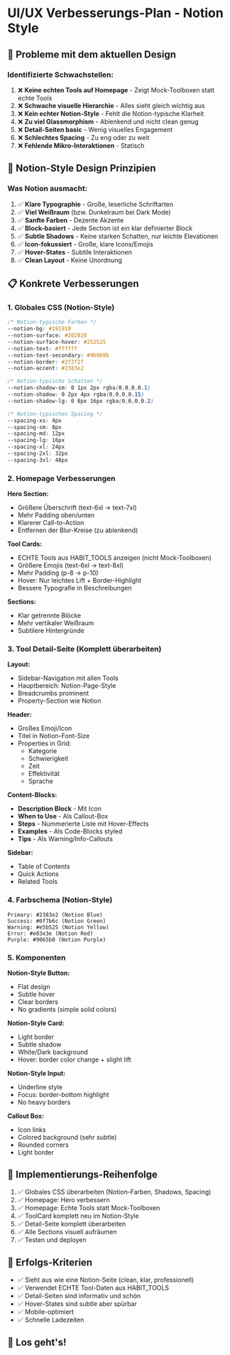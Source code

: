 # UI/UX Verbesserungs-Plan - Notion Style

## 🎨 Probleme mit dem aktuellen Design

### Identifizierte Schwachstellen:
1. ❌ **Keine echten Tools auf Homepage** - Zeigt Mock-Toolboxen statt echte Tools
2. ❌ **Schwache visuelle Hierarchie** - Alles sieht gleich wichtig aus
3. ❌ **Kein echter Notion-Style** - Fehlt die Notion-typische Klarheit
4. ❌ **Zu viel Glassmorphism** - Ablenkend und nicht clean genug
5. ❌ **Detail-Seiten basic** - Wenig visuelles Engagement
6. ❌ **Schlechtes Spacing** - Zu eng oder zu weit
7. ❌ **Fehlende Mikro-Interaktionen** - Statisch

## 🎯 Notion-Style Design Prinzipien

### Was Notion ausmacht:
1. ✅ **Klare Typographie** - Große, leserliche Schriftarten
2. ✅ **Viel Weißraum** (bzw. Dunkelraum bei Dark Mode)
3. ✅ **Sanfte Farben** - Dezente Akzente
4. ✅ **Block-basiert** - Jede Section ist ein klar definierter Block
5. ✅ **Subtle Shadows** - Keine starken Schatten, nur leichte Elevationen
6. ✅ **Icon-fokussiert** - Große, klare Icons/Emojis
7. ✅ **Hover-States** - Subtile Interaktionen
8. ✅ **Clean Layout** - Keine Unordnung

## 📋 Konkrete Verbesserungen

### 1. Globales CSS (Notion-Style)
```css
/* Notion-typische Farben */
--notion-bg: #191919
--notion-surface: #202020
--notion-surface-hover: #252525
--notion-text: #ffffff
--notion-text-secondary: #9b9b9b
--notion-border: #2f2f2f
--notion-accent: #2383e2

/* Notion-typische Schatten */
--notion-shadow-sm: 0 1px 2px rgba(0,0,0,0.1)
--notion-shadow: 0 2px 4px rgba(0,0,0,0.15)
--notion-shadow-lg: 0 8px 16px rgba(0,0,0,0.2)

/* Notion-typisches Spacing */
--spacing-xs: 4px
--spacing-sm: 8px
--spacing-md: 12px
--spacing-lg: 16px
--spacing-xl: 24px
--spacing-2xl: 32px
--spacing-3xl: 48px
```

### 2. Homepage Verbesserungen

**Hero Section:**
- Größere Überschrift (text-6xl → text-7xl)
- Mehr Padding oben/unten
- Klarerer Call-to-Action
- Entfernen der Blur-Kreise (zu ablenkend)

**Tool Cards:**
- ECHTE Tools aus HABIT_TOOLS anzeigen (nicht Mock-Toolboxen)
- Größere Emojis (text-6xl → text-8xl)
- Mehr Padding (p-8 → p-10)
- Hover: Nur leichtes Lift + Border-Highlight
- Bessere Typografie in Beschreibungen

**Sections:**
- Klar getrennte Blöcke
- Mehr vertikaler Weißraum
- Subtilere Hintergründe

### 3. Tool Detail-Seite (Komplett überarbeiten)

**Layout:**
- Sidebar-Navigation mit allen Tools
- Hauptbereich: Notion-Page-Style
- Breadcrumbs prominent
- Property-Section wie Notion

**Header:**
- Großes Emoji/Icon
- Titel in Notion-Font-Size
- Properties in Grid:
  - Kategorie
  - Schwierigkeit
  - Zeit
  - Effektivität
  - Sprache

**Content-Blocks:**
- **Description Block** - Mit Icon
- **When to Use** - Als Callout-Box
- **Steps** - Nummerierte Liste mit Hover-Effects
- **Examples** - Als Code-Blocks styled
- **Tips** - Als Warning/Info-Callouts

**Sidebar:**
- Table of Contents
- Quick Actions
- Related Tools

### 4. Farbschema (Notion-Style)

```
Primary: #2383e2 (Notion Blue)
Success: #0f7b6c (Notion Green)
Warning: #e5b525 (Notion Yellow)
Error: #e03e3e (Notion Red)
Purple: #9065b0 (Notion Purple)
```

### 5. Komponenten

**Notion-Style Button:**
- Flat design
- Subtle hover
- Clear borders
- No gradients (simple solid colors)

**Notion-Style Card:**
- Light border
- Subtle shadow
- White/Dark background
- Hover: border color change + slight lift

**Notion-Style Input:**
- Underline style
- Focus: border-bottom highlight
- No heavy borders

**Callout Box:**
- Icon links
- Colored background (sehr subtle)
- Rounded corners
- Light border

## 🎨 Implementierungs-Reihenfolge

1. ✅ Globales CSS überarbeiten (Notion-Farben, Shadows, Spacing)
2. ✅ Homepage: Hero verbessern
3. ✅ Homepage: Echte Tools statt Mock-Toolboxen
4. ✅ ToolCard komplett neu im Notion-Style
5. ✅ Detail-Seite komplett überarbeiten
6. ✅ Alle Sections visuell aufräumen
7. ✅ Testen und deployen

## 🎯 Erfolgs-Kriterien

- ✅ Sieht aus wie eine Notion-Seite (clean, klar, professionell)
- ✅ Verwendet ECHTE Tool-Daten aus HABIT_TOOLS
- ✅ Detail-Seiten sind informativ und schön
- ✅ Hover-States sind subtle aber spürbar
- ✅ Mobile-optimiert
- ✅ Schnelle Ladezeiten

## 🚀 Los geht's!

